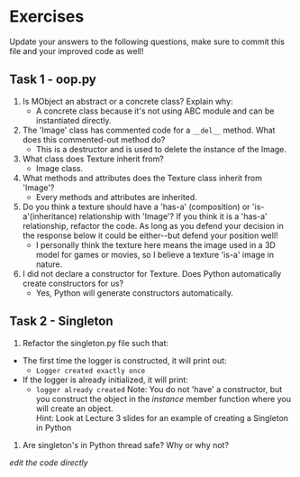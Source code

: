 # Exercises

Update your answers to the following questions, make sure to commit this file and your improved code as well!


## Task 1 - oop.py

1. Is MObject an abstract or a concrete class? Explain why:
	- A concrete class because it's not using ABC module and can be instantiated directly.
1. The 'Image' class has commented code for a `__del__` method. What does this commented-out method do?
	- This is a destructor and is used to delete the instance of the Image.
1. What class does Texture inherit from?
	- Image class.
1. What methods and attributes does the Texture class inherit from 'Image'? 
	- Every methods and attributes are inherited.
1. Do you think a texture should have a 'has-a' (composition) or 'is-a'(inheritance) relationship with 'Image'? If you think it is a 'has-a' relationship, refactor the code. As long as you defend your decision in the response below it could be either--but defend your position well!
	- I personally think the texture here means the image used in a 3D model for games or movies, so I believe a texture 'is-a' image in nature.
1. I did not declare a constructor for Texture. Does Python automatically create constructors for us? 
	- Yes, Python will generate constructors automatically.

## Task 2 - Singleton

1. Refactor the singleton.py file such that:
  - The first time the logger is constructed, it will print out:
  	-  `Logger created exactly once`
  - If the logger is already initialized, it will print:
  	-  `logger already created`
Note: You do not 'have' a constructor, but you construct the object in the *instance* member function where you will create an object.  
Hint: Look at Lecture 3 slides for an example of creating a Singleton in Python

1. Are singleton's in Python thread safe? Why or why not?

*edit the code directly*  
  
